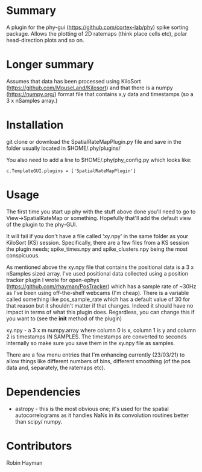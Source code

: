 Summary
=======

A plugin for the phy-gui (https://github.com/cortex-lab/phy) spike sorting package. Allows the plotting of 2D ratemaps (think place cells etc), polar head-direction plots and so on.

Longer summary
==============

Assumes that data has been processed using KiloSort (https://github.com/MouseLand/Kilosort) and that there is a numpy (https://numpy.org/) format file that contains x,y data and timestamps (so a 3 x nSamples array.)

Installation
============
git clone or download the SpatialRateMapPlugin.py file and save in the folder usually located in $HOME/.phy/plugins/

You also need to add a line to $HOME/.phy/phy_config.py which looks like:

`c.TemplateGUI.plugins = ['SpatialRateMapPlugin']`

Usage
=====
The first time you start up phy with the stuff above done you'll need to go to View->SpatialRateMap or something. Hopefully that'll add the default view of the plugin to the phy-GUI.

It will fail if you don't have a file called 'xy.npy' in the same folder as your KiloSort (KS) session. Specifically, there are a few files from a KS session the plugin needs; spike_times.npy and spike_clusters.npy being the most conspicuous.

As mentioned above the xy.npy file that contains the positional data is a 3 x nSamples sized array. I've used positional data collected using a position tracker plugin I wrote for open-ephys (https://github.com/rhayman/PosTracker) which has a sample rate of ~30Hz as I've been using off-the-shelf webcams (I'm cheap). There is a variable called something like pos_sample_rate which has a default value of 30 for that reason but it shouldn't matter if that changes. Indeed it should have no impact in terms of what this plugin does. Regardless, you can change this if you want to (see the __init__ method of the plugin)

xy.npy - a 3 x m numpy.array where column 0 is x, column 1 is y and column 2 is timestamps IN SAMPLES. The timestamps are converted to seconds internally so make sure you save them in the xy.npy file as samples.

There are a few menu entries that I'm enhancing currently (23/03/21) to allow things like different numbers of bins, different smoothing (of the pos data and, separately, the ratemaps etc).

Dependencies
============
- astropy - this is the most obvious one; it's used for the spatial autocorrelograms as it handles NaNs in its convolution routines better than scipy/ numpy.

Contributors
============
Robin Hayman


